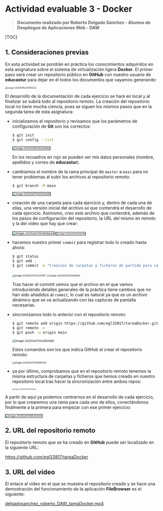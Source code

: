 # Actividad evaluable 3 - Docker

> **Documento realizado por Roberto Delgado Sánchez - Alumno de Despliegue de Aplicaciones Web - DAW**

[TOC]

## 1. Consideraciones previas

En esta actividad se pondrán en práctica los conocimientos adquiridos en esta asignatura sobre el sistema de virtualización ligera **Docker**. El primer paso será crear un repositorio público en **GitHub** con nuestro usuario de **educastur** para dejar en él todos los documentos que vayamos generando:

<img src="./Actividad%20evaluable%203%20-%20Docker.assets/image-20250416233054222.png" alt="image-20250416233054222" style="zoom:50%;" />

El desarrollo de la documentación de cada ejercicio se hará en local y al finalizar se subirá todo al repositorio remoto. La creación del repositorio local no tiene mucha ciencia, pues se siguen los mismos pasos que en la segunda tarea de esta asignatura:

- inicializamos el repositorio y revisamos que los parámetros de configuración de **Git** son los correctos:

  ```bash
  $ git init
  $ git config --list
  ```

  <img src="./Actividad%20evaluable%203%20-%20Docker.assets/image-20250416235334902.png" alt="image-20250416235334902" style="zoom: 60%; border: 1px solid black;" />

  En los recuadros en rojo se pueden ver mis datos personales (nombre, apellidos y correo de **educastur**).

- cambiamos el nombre de la rama principal de `master` a `main` para no tener problemas al subir los archivos al repositorio remoto:

  ```bash
  $ git branch -M main
  ```

  <img src="./Actividad%20evaluable%203%20-%20Docker.assets/image-20250417000345448.png" alt="image-20250417000345448" style="zoom: 60%;border:1px solid black;" />

- creación de una carpeta para cada ejercicio y, dentro de cada una de ellas, una versión inicial del archivo `md` que contendrá el desarrollo de cada ejercicio. Asimismo, creo este archivo que contendrá, además de los pasos de configuración del repositorio, la URL del mismo en remoto y la del vídeo que hay que crear:

  <img src="./Actividad%20evaluable%203%20-%20Docker.assets/image-20250417001609444.png" alt="image-20250417001609444" style="zoom:67%;border:1px solid black;" />

  <img src="./Actividad%20evaluable%203%20-%20Docker.assets/image-20250417001840788.png" alt="image-20250417001840788" style="zoom: 48%;border:1px solid black;" />

- hacemos nuestro primer `commit` para registrar todo lo creado hasta ahora:

  ```bash
  $ git status
  $ git add .
  $ git commit -m "Creación de carpetas y ficheros de partida para cada ejercicio."
  ```

  <img src="./Actividad%20evaluable%203%20-%20Docker.assets/image-20250417002331797.png" alt="image-20250417002331797" style="zoom:55%;" />

  <img src="./Actividad%20evaluable%203%20-%20Docker.assets/image-20250417002508954.png" alt="image-20250417002508954" style="zoom: 53%;" />

  Tras hacer el commit vemos que el archivo en el que vamos introduciendo detalles generales de la práctica tiene cambios que no han sido añadidos al `commit`, lo cual es natural ya que es un archivo dinámico que se va actualizando con las capturas de pantalla necesarias.

- sincronizamos todo lo anterior con el repositorio remoto:

  ```bash
  $ git remote add origin https://github.com/egl33817/tareaDocker.git
  $ git remote -v
  $ git push -u origin main
  ```

  <img src="./Actividad%20evaluable%203%20-%20Docker.assets/image-20250417002850965.png" alt="image-20250417002850965" style="zoom:67%;" />

  Estos comandos son los que indica GitHub al crear el repositorio remoto:

  <img src="./Actividad%20evaluable%203%20-%20Docker.assets/image-20250417002950129.png" alt="image-20250417002950129" style="zoom: 55%;" />

- ya por último, comprobamos que en el repositorio remoto tenemos la misma estructura de carpetas y ficheros que hemos creado en nuestro repositorio local tras hacer la sincronización entre ambos repos:

  <img src="./Actividad%20evaluable%203%20-%20Docker.assets/image-20250417003226225.png" alt="image-20250417003226225" style="zoom:38%;" />

A partir de aquí ya podemos centrarnos en el desarrollo de cada ejercicio, por lo que crearemos una rama para cada uno de ellos, conectándonos finalmente a la primera para empezar con ese primer ejercicio:

<img src="./Actividad%20evaluable%203%20-%20Docker.assets/image-20250417095740201.png" alt="image-20250417095740201" style="zoom:60%;border:1px solid black;" />

## 2. URL del repositorio remoto

El repositorio remoto que se ha creado en **GitHub** puede ser localizado en la siguiente URL:

https://github.com/egl33817/tareaDocker

## 3. URL del vídeo

El enlace al vídeo en el que se muestra el repositorio creado y se hace una demostración del funcionamiento de la aplicación **FileBrowser** es el siguiente:

[delgadosanchez_roberto_DAW_tareaDocker.mp4](https://educastur-my.sharepoint.com/:v:/g/personal/egl33817_educastur_es/ES1fShHnq3dIhxB2PMQgzb8BIGa52E3y0g07R-Xzvkt6lw?nav=eyJyZWZlcnJhbEluZm8iOnsicmVmZXJyYWxBcHAiOiJPbmVEcml2ZUZvckJ1c2luZXNzIiwicmVmZXJyYWxBcHBQbGF0Zm9ybSI6IldlYiIsInJlZmVycmFsTW9kZSI6InZpZXciLCJyZWZlcnJhbFZpZXciOiJNeUZpbGVzTGlua0NvcHkifX0&email=minesmp@educastur.org&e=2LUMTS)